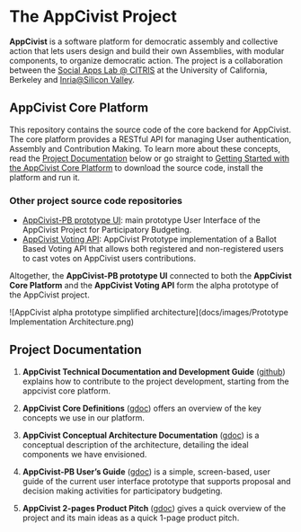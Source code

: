# The AppCivist Project 

**AppCivist** is a software platform for democratic assembly and collective action that lets users design and build their own Assemblies, with modular components, to organize democratic action. The project  is a collaboration between the [Social Apps Lab @ CITRIS](http://citris-uc.org/initiatives/social-apps-lab/) at the University of California, Berkeley and [Inria@Silicon Valley](https://project.inria.fr/siliconvalley/). 

## AppCivist Core Platform

This repository contains the source code of the core backend for AppCivist. The core platform provides a RESTful API for managing User authentication, Assembly and Contribution Making. To learn more about these concepts, read the [Project Documentation](#project-documentation) below or go straight to [Getting Started with the AppCivist Core Platform](docs/getting-started.md) to download the source code, install the platform and run it.   

### Other project source code repositories 
* [AppCivist-PB prototype UI](https://github.com/socialappslab/appcivist-pb-client): main prototype User Interface of the AppCivist Project for Participatory Budgeting.
* [AppCivist Voting API](https://github.com/socialappslab/appcivist-voting-api): AppCivist Prototype implementation of a Ballot Based Voting API that allows both registered and non-registered users to cast votes on AppCivist users contributions. 

Altogether, the **AppCivist-PB prototype UI** connected to both the **AppCivist Core Platform** and the **AppCivist Voting API** form the alpha prototype of the AppCivist project.

![AppCivist alpha prototype simplified architecture](docs/images/Prototype Implementation Architecture.png)  

## Project Documentation

1. **AppCivist Technical Documentation and Development Guide** ([github](docs/architecture.md)) explains how to contribute to the project development, starting from the appcivist core platform.

2. **AppCivist Core Definitions** ([gdoc](https://docs.google.com/document/d/1mgT9ac9c6bvhGMZ7_IHLYAAgwHxr06gK57RC1BI8gPQ/edit?usp=sharing)) offers an overview of the key concepts we use in our platform. 

3. **AppCivist Conceptual Architecture Documentation** ([gdoc](https://docs.google.com/document/d/1K0aceRhEYoW04D9CjM9g3LbQYuDKXD08yLLPkuhZJQ8/edit?usp=sharing)) is a conceptual description of the architecture, detailing the ideal components we have envisioned. 

4. **AppCivist-PB User’s Guide** ([gdoc](https://docs.google.com/document/d/1a2jmVKqtZSM2VRxTMImRFGbjsgRQpFXl7RHHjW1022U/edit?usp=sharing)) is a simple, screen-based, user guide of the current user interface prototype that supports proposal and decision making activities for participatory budgeting. 

5. **AppCivist 2-pages Product Pitch** ([gdoc](https://docs.google.com/document/d/14n4_EF36vXYfiA6FVPbrbzWyhadA08t6wV1bkEYJw3o/edit?usp=sharing)) gives a quick overview of the project and its main ideas as a quick 1-page product pitch.  
